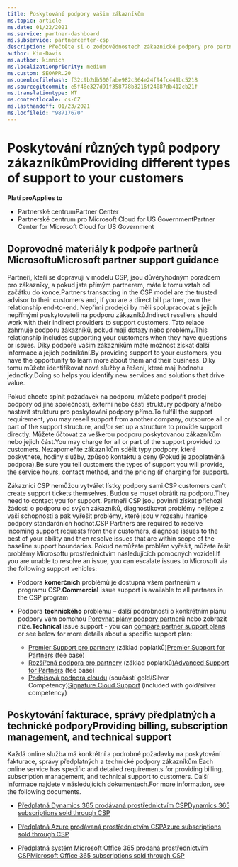 ```yaml
---
title: Poskytování podpory vašim zákazníkům
ms.topic: article
ms.date: 01/22/2021
ms.service: partner-dashboard
ms.subservice: partnercenter-csp
description: Přečtěte si o zodpovědnostech zákaznické podpory pro partnery v programu CSP. Zahrnuje podporu pro fakturaci, správu předplatného a technické problémy.
author: Kim-Davis
ms.author: kimnich
ms.localizationpriority: medium
ms.custom: SEOAPR.20
ms.openlocfilehash: f32c9b2db500fabe982c364e24f94fc449bc5218
ms.sourcegitcommit: e5f48e327d91f358778b3216f24087db412cb21f
ms.translationtype: MT
ms.contentlocale: cs-CZ
ms.lasthandoff: 01/23/2021
ms.locfileid: "98717670"
---
```

# <a name="providing-different-types-of-support-to-your-customers"></a><span data-ttu-id="585b1-104">Poskytování různých typů podpory zákazníkům</span><span class="sxs-lookup"><span data-stu-id="585b1-104">Providing different types of support to your customers</span></span>

<span data-ttu-id="585b1-105">**Platí pro**</span><span class="sxs-lookup"><span data-stu-id="585b1-105">**Applies to**</span></span>

-  <span data-ttu-id="585b1-106">Partnerské centrum</span><span class="sxs-lookup"><span data-stu-id="585b1-106">Partner Center</span></span>
-  <span data-ttu-id="585b1-107">Partnerské centrum pro Microsoft Cloud for US Government</span><span class="sxs-lookup"><span data-stu-id="585b1-107">Partner Center for Microsoft Cloud for US Government</span></span>


## <a name="microsoft-partner-support-guidance"></a><span data-ttu-id="585b1-108">Doprovodné materiály k podpoře partnerů Microsoftu</span><span class="sxs-lookup"><span data-stu-id="585b1-108">Microsoft partner support guidance</span></span>

<span data-ttu-id="585b1-109">Partneři, kteří se dopravují v modelu CSP, jsou důvěryhodným poradcem pro zákazníky, a pokud jste přímým partnerem, máte k tomu vztah od začátku do konce.</span><span class="sxs-lookup"><span data-stu-id="585b1-109">Partners transacting in the CSP model are the trusted advisor to their customers and, if you are a direct bill partner, own the relationship end-to-end.</span></span> <span data-ttu-id="585b1-110">Nepřímí prodejci by měli spolupracovat s jejich nepřímými poskytovateli na podporu zákazníků.</span><span class="sxs-lookup"><span data-stu-id="585b1-110">Indirect resellers should work with their indirect providers to support customers.</span></span> <span data-ttu-id="585b1-111">Tato relace zahrnuje podporu zákazníků, pokud mají dotazy nebo problémy.</span><span class="sxs-lookup"><span data-stu-id="585b1-111">This relationship includes supporting your customers when they have questions or issues.</span></span> <span data-ttu-id="585b1-112">Díky podpoře vašim zákazníkům máte možnost získat další informace a jejich podnikání.</span><span class="sxs-lookup"><span data-stu-id="585b1-112">By providing support to your customers, you have the opportunity to learn more about them and their business.</span></span> <span data-ttu-id="585b1-113">Díky tomu můžete identifikovat nové služby a řešení, které mají hodnotu jednotky.</span><span class="sxs-lookup"><span data-stu-id="585b1-113">Doing so helps you identify new services and solutions that drive value.</span></span>

<span data-ttu-id="585b1-114">Pokud chcete splnit požadavek na podporu, můžete podpořit prodej podpory od jiné společnosti, externí nebo části struktury podpory a/nebo nastavit strukturu pro poskytování podpory přímo.</span><span class="sxs-lookup"><span data-stu-id="585b1-114">To fulfill the support requirement, you may resell support from another company, outsource all or part of the support structure, and/or set up a structure to provide support directly.</span></span> <span data-ttu-id="585b1-115">Můžete účtovat za veškerou podporu poskytovanou zákazníkům nebo jejich část.</span><span class="sxs-lookup"><span data-stu-id="585b1-115">You may charge for all or part of the support provided to customers.</span></span> <span data-ttu-id="585b1-116">Nezapomeňte zákazníkům sdělit typy podpory, které poskytnete, hodiny služby, způsob kontaktu a ceny (Pokud je zpoplatněná podpora).</span><span class="sxs-lookup"><span data-stu-id="585b1-116">Be sure you tell customers the types of support you will provide, the service hours, contact method, and the pricing (if charging for support).</span></span>

<span data-ttu-id="585b1-117">Zákazníci CSP nemůžou vytvářet lístky podpory sami.</span><span class="sxs-lookup"><span data-stu-id="585b1-117">CSP customers can't create support tickets themselves.</span></span> <span data-ttu-id="585b1-118">Budou se muset obrátit na podporu.</span><span class="sxs-lookup"><span data-stu-id="585b1-118">They need to contact you for support.</span></span> <span data-ttu-id="585b1-119">Partneři CSP jsou povinni získat příchozí žádosti o podporu od svých zákazníků, diagnostikovat problémy nejlépe z vaší schopnosti a pak vyřešit problémy, které jsou v rozsahu hranice podpory standardních hodnot.</span><span class="sxs-lookup"><span data-stu-id="585b1-119">CSP Partners are required to receive incoming support requests from their customers, diagnose issues to the best of your ability and then resolve issues that are within scope of the baseline support boundaries.</span></span> <span data-ttu-id="585b1-120">Pokud nemůžete problém vyřešit, můžete řešit problémy Microsoftu prostřednictvím následujících pomocných vozidel:</span><span class="sxs-lookup"><span data-stu-id="585b1-120">If you are unable to resolve an issue, you can escalate issues to Microsoft via the following support vehicles:</span></span>

- <span data-ttu-id="585b1-121">Podpora **komerčních** problémů je dostupná všem partnerům v programu CSP.</span><span class="sxs-lookup"><span data-stu-id="585b1-121">**Commercial** issue support is available to all partners in the CSP program</span></span>

- <span data-ttu-id="585b1-122">Podpora **technického** problému – další podrobnosti o konkrétním plánu podpory vám pomohou [Porovnat plány podpory partnerů](https://partner.microsoft.com/support/partnersupport) nebo zobrazit níže.</span><span class="sxs-lookup"><span data-stu-id="585b1-122">**Technical** issue support - you can [compare partner support plans](https://partner.microsoft.com/support/partnersupport) or see below for more details about a specific support plan:</span></span>

  - <span data-ttu-id="585b1-123">[Premier Support pro partnery](https://partner.microsoft.com/support/microsoft-services-premier-support) (základ poplatků)</span><span class="sxs-lookup"><span data-stu-id="585b1-123">[Premier Support for Partners](https://partner.microsoft.com/support/microsoft-services-premier-support) (fee base)</span></span>
  - <span data-ttu-id="585b1-124">[Rozšířená podpora pro partnery](https://partner.microsoft.com/support/advanced-cloud-support) (základ poplatků)</span><span class="sxs-lookup"><span data-stu-id="585b1-124">[Advanced Support for Partners](https://partner.microsoft.com/support/advanced-cloud-support) (fee base)</span></span>
  - <span data-ttu-id="585b1-125">[Podpisová podpora cloudu](https://docs.microsoft.com/partner-center/manage-your-partner-network-benefits) (součástí gold/Silver Competency)</span><span class="sxs-lookup"><span data-stu-id="585b1-125">[Signature Cloud Support](https://docs.microsoft.com/partner-center/manage-your-partner-network-benefits) (included with gold/silver competency)</span></span>

## <a name="providing-billing-subscription-management-and-technical-support"></a><span data-ttu-id="585b1-126">Poskytování fakturace, správy předplatných a technické podpory</span><span class="sxs-lookup"><span data-stu-id="585b1-126">Providing billing, subscription management, and technical support</span></span> 

<span data-ttu-id="585b1-127">Každá online služba má konkrétní a podrobné požadavky na poskytování fakturace, správy předplatných a technické podpory zákazníkům.</span><span class="sxs-lookup"><span data-stu-id="585b1-127">Each online service has specific and detailed requirements for providing billing, subscription management, and technical support to customers.</span></span> <span data-ttu-id="585b1-128">Další informace najdete v následujících dokumentech.</span><span class="sxs-lookup"><span data-stu-id="585b1-128">For more information, see the following documents.</span></span>

- [<span data-ttu-id="585b1-129">Předplatná Dynamics 365 prodávaná prostřednictvím CSP</span><span class="sxs-lookup"><span data-stu-id="585b1-129">Dynamics 365 subscriptions sold through CSP</span></span>](https://www.microsoftpartnercommunity.com/t5/CSP/Microsoft-Partner-Support-Guidance/m-p/5262#M30)

- [<span data-ttu-id="585b1-130">Předplatná Azure prodávaná prostřednictvím CSP</span><span class="sxs-lookup"><span data-stu-id="585b1-130">Azure subscriptions sold through CSP</span></span>](https://www.microsoftpartnercommunity.com/t5/CSP/Microsoft-Partner-Support-Guidance/m-p/5263#M31)

- [<span data-ttu-id="585b1-131">Předplatná systém Microsoft Office 365 prodaná prostřednictvím CSP</span><span class="sxs-lookup"><span data-stu-id="585b1-131">Microsoft Office 365 subscriptions sold through CSP</span></span>](https://www.microsoftpartnercommunity.com/t5/CSP/Microsoft-Partner-Support-Guidance/m-p/5264#M32)



 

 



